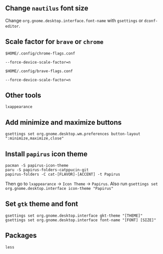 ## Change `nautilus` font size

Change `org.gnome.desktop.interface.font-name` with `gsettings` or `dconf-editor`.

## Scale factor for `brave` or `chrome`

```
$HOME/.config/chrome-flags.conf

--force-device-scale-factor=n
```

```
$HOME/.config/brave-flags.conf

--force-device-scale-factor=n
```

## Other tools

```
lxappearance
```

## Add minimize and maximize buttons

```
gsettings set org.gnome.desktop.wm.preferences button-layout ":minimize,maximize,close"

```

## Install `papirus` icon theme

```
pacman -S papirus-icon-theme
paru -S papirus-folders-catppucin-git
papirus-folders -C cat-[FLAVOR]-[ACCENT] -t Papirus
```

Then go to `lxappearance` -> `Icon Theme` -> `Papirus`. Also run `gsettings set org.gnome.desktop.interface icon-theme "Papirus"`

## Set `gtk` theme and font

```
gsettings set org.gnome.desktop.interface gkt-theme "[THEME]"
gsettings set org.gnome.desktop.interface font-name "[FONT] [SIZE]"
```

## Packages

```
less
```
